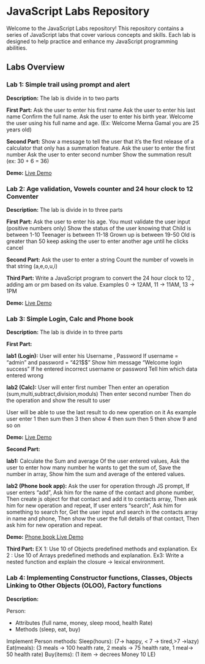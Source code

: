 # JavaScript Labs Repository

Welcome to the JavaScript Labs repository! This repository contains a series of JavaScript labs that cover various concepts and skills. Each lab is designed to help practice and enhance my JavaScript programming abilities.

## Labs Overview

<!-- Lab1 -->
### Lab 1: Simple trail using prompt and alert
<!-- ![Lab 1](./images/lab1.png) -->

**Description:**
The lab is divide in to two parts

**First Part:**
Ask the user to enter his first name
Ask the user to enter his last name
Confirm the full name.
Ask the user to enter his birth year.
Welcome the user using his full name and age.
(Ex: Welcome Merna Gamal you are 25 years old)

**Second Part:**
Show a message to tell the user that it’s the first release of a calculator that only has a summation feature.
Ask the user to enter the first number
Ask the user to enter second number
Show the summation result (ex: 30 + 6 = 36)

**Demo:**
[Live Demo](https://mernagamalshenouda.github.io/JavaScript-Labs/Lab1-JS/Index.html)

<!-- Lab2 -->
### Lab 2: Age validation, Vowels counter and 24 hour clock to 12 Conventer
<!-- ![Lab 1](./images/lab1.png) -->

**Description:**
The lab is divide in to three parts

**First Part:**
Ask the user to enter his age. You must validate the user input (positive numbers only)
 Show the status of the user knowing that
 Child is between 1-10
 Teenager is between 11-18
 Grown up is between 19-50
 Old is greater than 50
 keep asking the user to enter another age until he clicks cancel 

**Second Part:**
Ask the user to enter a string
 Count the number of vowels in that string (a,e,o,u,i) 

**Third Part:**
Write a JavaScript program to convert the 24 hour clock to 12 , adding am or pm based on its value.
 Examples 
0 -> 12AM,
 11 -> 11AM,
 13 -> 1PM 

**Demo:**
[Live Demo](https://mernagamalshenouda.github.io/JavaScript-Labs/Lab2-JS/index.html)

<!-- Lab3 -->
### Lab 3: Simple Login, Calc and Phone book
<!-- ![Lab 1](./images/lab1.png) -->

**Description:**
The lab is divide in to three parts

**First Part:**

**lab1 (Login):** User will enter his Username , Password 
If username = “admin” and password = “421$$” 
Show him message “Welcome login success”
If he entered incorrect username or password
Tell him which data entered wrong

**lab2 (Calc):** 
User will enter first number
Then enter an operation (sum,multi,subtract,division,moduls)
Then enter second number
Then do the operation and show the result to user

User will be able to use the last result to do new operation on it
As example user enter 1 then sum then 3 then show 4 then sum then 5 then show 
9 and so on

**Demo:**
[Live Demo](https://mernagamalshenouda.github.io/JavaScript-Labs/Lab3-JS/Part1/index.html)

**Second Part:**

**lab1:** Calculate the Sum and average Of the user entered values,
Ask the user to enter how many number he wants to get the sum of,
Save the number in array,
Show him the sum and average of the entered values.

**lab2 (Phone book app):** 
Ask the user for operation through JS prompt,
If user enters “add”,
Ask him for the name of the contact and phone number,
Then create js object for that contact and add it to contacts array,
Then ask him for new operation and repeat,
If user enters “search”,
Ask him for something to search for,
Get the user input and search in the contacts array in name and phone,
Then show the user the full details of that contact,
Then ask him for new operation and repeat.

**Demo:**
[Phone book Live Demo](https://mernagamalshenouda.github.io/JavaScript-Labs/Lab3-JS/Part2/index.html)

**Third Part:**
EX 1:
Use 10 of Objects predefined methods and explanation.
Ex 2 :
Use 10 of Arrays predefined methods and explanation.
Ex3:
Write a nested function and explain the closure -> lexical environment.

<!-- Lab4 -->
### Lab 4: Implementing Constructor functions, Classes, Objects Linking to Other Objects (OLOO), Factory functions
<!-- ![Lab 1](./images/lab1.png) -->

**Description:**

Person:
-	Attributes (full name, money, sleep mood, health Rate)
-	Methods (sleep, eat, buy)

Implement Person methods:
Sleep(hours): (7-> happy, < 7 -> tired,>7 ->lazy)
Eat(meals): (3 meals -> 100 health rate, 2 meals -> 75 health rate, 1 meal-> 50 health rate)
Buy(items): (1 item -> decrees Money 10 LE)	
	





